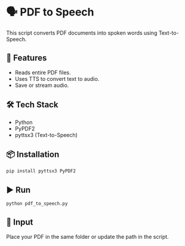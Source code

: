 # 🗣️ PDF to Speech

This script converts PDF documents into spoken words using Text-to-Speech.

## 📌 Features
- Reads entire PDF files.
- Uses TTS to convert text to audio.
- Save or stream audio.

## 🛠️ Tech Stack
- Python
- PyPDF2
- pyttsx3 (Text-to-Speech)

## 📦 Installation
```bash
pip install pyttsx3 PyPDF2
```

## ▶️ Run
```bash
python pdf_to_speech.py
```
## 📁 Input
Place your PDF in the same folder or update the path in the script.
